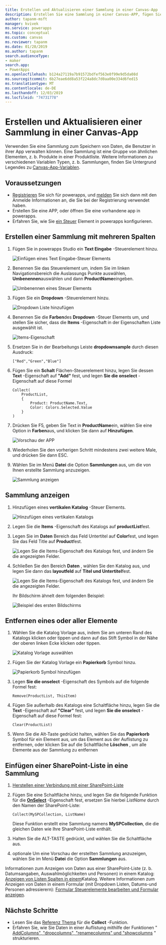 ```yaml
---
title: Erstellen und Aktualisieren einer Sammlung in einer Canvas-App | Microsoft-Dokumentation
description: Erstellen Sie eine Sammlung in einer Canvas-APP, fügen Sie der Auflistung Elemente hinzu, und entfernen Sie ein oder alle Elemente daraus.
author: tapanm-msft
manager: kvivek
ms.service: powerapps
ms.topic: conceptual
ms.custom: canvas
ms.reviewer: tapanm
ms.date: 01/28/2019
ms.author: tapanm
search.audienceType:
- maker
search.app:
- PowerApps
ms.openlocfilehash: b124a27119a7b91572bdfef563e0f99e9d5da08d
ms.sourcegitcommit: 6b27eae6dd8a53f224a8dc7d0aa00e334d6fed15
ms.translationtype: MT
ms.contentlocale: de-DE
ms.lasthandoff: 12/03/2019
ms.locfileid: "74731778"
---
```

# <a name="create-and-update-a-collection-in-a-canvas-app"></a>Erstellen und Aktualisieren einer Sammlung in einer Canvas-App

Verwenden Sie eine Sammlung zum Speichern von Daten, die Benutzer in ihrer App verwalten können. Eine Sammlung ist eine Gruppe von ähnlichen Elementen, z. b. Produkte in einer Produktliste. Weitere Informationen zu verschiedenen Variablen Typen, z. b. Sammlungen, finden Sie Untergrund Legendes zu [Canvas-App-Variablen](working-with-variables.md).

## <a name="prerequisites"></a>Voraussetzungen

- [Registrieren](../signup-for-powerapps.md) Sie sich für powerapps, und [melden](https://make.powerapps.com?utm_source=padocs&utm_medium=linkinadoc&utm_campaign=referralsfromdoc) Sie sich dann mit den Anmelde Informationen an, die Sie bei der Registrierung verwendet haben.
- Erstellen Sie eine APP, oder öffnen Sie eine vorhandene app in powerapps.
- Erfahren Sie, wie Sie [ein Steuer](add-configure-controls.md) Element in powerapps konfigurieren.

## <a name="create-a-multicolumn-collection"></a>Erstellen einer Sammlung mit mehreren Spalten

1. Fügen Sie in powerapps Studio ein **Text Eingabe** -Steuerelement hinzu.

    ![Einfügen eines Text Eingabe-Steuer Elements](./media/create-update-collection/add-textbox.png)

1. Benennen Sie das Steuerelement um, indem Sie im linken Navigationsbereich die Auslassungs Punkte auswählen, **Umbenennen**auswählen und dann **ProductName**eingeben.

    ![Umbenennen eines Steuer Elements](./media/create-update-collection/rename-textbox.png)

1. Fügen Sie ein **Dropdown** -Steuerelement hinzu.

    ![Dropdown Liste hinzufügen](./media/create-update-collection/add-dropdown.png)

1. Benennen Sie die **Farben**des **Dropdown** -Steuer Elements um, und stellen Sie sicher, dass die **Items** -Eigenschaft in der Eigenschaften Liste ausgewählt ist.

    ![Items-Eigenschaft](./media/create-update-collection/items-property.png)

1. Ersetzen Sie in der Bearbeitungs Leiste **dropdownsample** durch diesen Ausdruck:

    `["Red","Green","Blue"]`

1. Fügen Sie ein **Schalt** Flächen-Steuerelement hinzu, legen Sie dessen **Text** -Eigenschaft auf **"Add"** fest, und legen **Sie die onselect** -Eigenschaft auf diese Formel

    ```powerapps-dot
    Collect(
        ProductList,
        {
            Product: ProductName.Text,
            Color: Colors.Selected.Value
        }
    )
    ```

1. Drücken Sie F5, geben Sie Text in **ProductName**ein, wählen Sie eine Option in **Farben**aus, und klicken Sie dann auf **Hinzufügen**.

    ![Vorschau der APP](./media/create-update-collection/preview-add.png)

1. Wiederholen Sie den vorherigen Schritt mindestens zwei weitere Male, und drücken Sie dann ESC.

1. Wählen Sie im Menü **Datei** die Option **Sammlungen** aus, um die von Ihnen erstellte Sammlung anzuzeigen.

    ![Sammlung anzeigen](./media/create-update-collection/show-collection.png)

## <a name="show-a-collection"></a>Sammlung anzeigen

1. Hinzufügen eines **vertikalen Katalog** -Steuer Elements.

    ![Hinzufügen eines vertikalen Katalogs](./media/create-update-collection/add-gallery.png)

1. Legen Sie die **Items** -Eigenschaft des Katalogs auf **productList**fest.

1. Legen Sie im **Daten** Bereich das Feld Untertitel auf **Color**fest, und legen Sie das Feld Title auf **Product**fest.

    ![Legen Sie die Items-Eigenschaft des Katalogs fest, und ändern Sie die angezeigten Felder.](./media/create-update-collection/configure-gallery.png)

1. Schließen Sie den Bereich **Daten** , wählen Sie den Katalog aus, und legen Sie dann das **layoutfeld** auf **Titel und Untertitel**fest.

    ![Legen Sie die Items-Eigenschaft des Katalogs fest, und ändern Sie die angezeigten Felder.](./media/create-update-collection/change-layout.png)

    Ihr Bildschirm ähnelt dem folgenden Beispiel:

    ![Beispiel des ersten Bildschirms](./media/create-update-collection/screen-example1.png)

## <a name="remove-one-or-all-items"></a>Entfernen eines oder aller Elemente

1. Wählen Sie die Katalog Vorlage aus, indem Sie am unteren Rand des Katalogs klicken oder tippen und dann auf das Stift Symbol in der Nähe der oberen linken Ecke klicken oder tippen.

    ![Katalog Vorlage auswählen](./media/create-update-collection/select-template.png)

1. Fügen Sie der Katalog Vorlage ein **Papierkorb** Symbol hinzu.

    ![Papierkorb Symbol hinzufügen](./media/create-update-collection/trash-icon.png)

1. Legen **Sie die onselect** -Eigenschaft des Symbols auf die folgende Formel fest:

    `Remove(ProductList, ThisItem)`

1. Fügen Sie außerhalb des Katalogs eine Schaltfläche hinzu, legen Sie die **Text** -Eigenschaft auf **"Clear"** fest, und legen **Sie die onselect** -Eigenschaft auf diese Formel fest:

    `Clear(ProductList)`

1. Wenn Sie die Alt-Taste gedrückt halten, wählen Sie das **Papierkorb** Symbol für ein Element aus, um das Element aus der Auflistung zu entfernen, oder klicken Sie auf die Schaltfläche **Löschen** , um alle Elemente aus der Sammlung zu entfernen

## <a name="put-a-sharepoint-list-into-a-collection"></a>Einfügen einer SharePoint-Liste in eine Sammlung

1. [Herstellen einer Verbindung mit einer SharePoint-Liste](connections/connection-sharepoint-online.md#create-a-connection)

1. Fügen Sie eine Schaltfläche hinzu, und legen Sie die folgende Funktion für die **[OnSelect](controls/properties-core.md)** -Eigenschaft fest, ersetzen Sie hierbei *ListName* durch den Namen der SharePoint-Liste:<br>

    `Collect(MySPCollection, ListName)`

    Diese Funktion erstellt eine Sammlung namens **MySPCollection**, die die gleichen Daten wie Ihre SharePoint-Liste enthält.

1. Halten Sie die ALT-TASTE gedrückt, und wählen Sie die Schaltfläche aus.

1. optionale Um eine Vorschau der erstellten Sammlung anzuzeigen, wählen Sie im Menü **Datei** die Option **Sammlungen** aus.

Informationen zum Anzeigen von Daten aus einer SharePoint-Liste (z. b. Datumsangaben, Auswahlmöglichkeiten und Personen) in einem Katalog: [Anzeigen von Listen Spalten in einem](connections/connection-sharepoint-online.md#show-list-columns-in-a-gallery)Katalog. Weitere Informationen zum Anzeigen von Daten in einem Formular (mit Dropdown Listen, Datums-und Personen adressierern): [Formular Steuerelemente bearbeiten und Formular anzeigen](controls/control-form-detail.md).

## <a name="next-steps"></a>Nächste Schritte

- Lesen Sie das [Referenz Thema](functions/function-clear-collect-clearcollect.md) für die **Collect** -Funktion.
- Erfahren Sie, wie Sie Daten in einer Auflistung mithilfe der Funktionen " [AddColumns", "dropcolumns", "renamecolumns" und "showcolumns](functions/function-table-shaping.md) " strukturieren.
